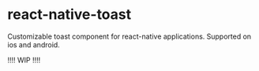 # react-native-toast
Customizable toast component for react-native applications. Supported on ios and android.

!!!! WIP !!!!
